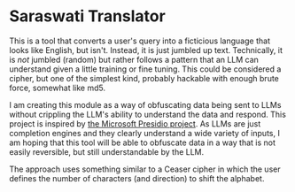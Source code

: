 # Saraswati Translator

This is a tool that converts a user's query into a ficticious language that looks like English, but isn't. Instead, it is just jumbled up text. Technically, it is _not_ jumbled (random) but rather follows a pattern that an LLM can understand given a little training or fine tuning. This could be considered a cipher, but one of the simplest kind, probably hackable with enough brute force, somewhat like md5.

I am creating this module as a way of obfuscating data being sent to LLMs without crippling the LLM's ability to understand the data and respond. This project is inspired by [the Microsoft Presidio project](https://python.langchain.com/docs/guides/privacy/presidio_data_anonymization/reversible). As LLMs are just completion engines and they clearly understand a wide variety of inputs, I am hoping that this tool will be able to obfuscate data in a way that is not easily reversible, but still understandable by the LLM.

The approach uses something similar to a Ceaser cipher in which the user defines the number of characters (and direction) to shift the alphabet.